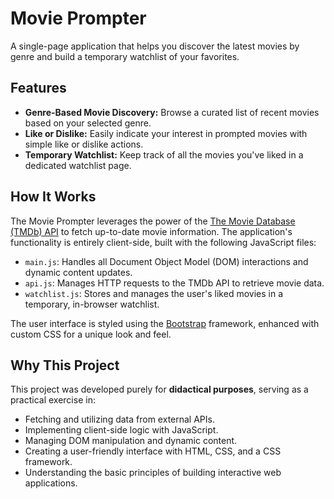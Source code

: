 # Movie Prompter

A single-page application that helps you discover the latest movies by genre and build a temporary watchlist of your favorites.

## Features

- **Genre-Based Movie Discovery:** Browse a curated list of recent movies based on your selected genre.
- **Like or Dislike:** Easily indicate your interest in prompted movies with simple like or dislike actions.
- **Temporary Watchlist:** Keep track of all the movies you've liked in a dedicated watchlist page.

## How It Works

The Movie Prompter leverages the power of the [The Movie Database (TMDb) API](https://www.themoviedb.org) to fetch up-to-date movie information. The application's functionality is entirely client-side, built with the following JavaScript files:

- `main.js`: Handles all Document Object Model (DOM) interactions and dynamic content updates.
- `api.js`: Manages HTTP requests to the TMDb API to retrieve movie data.
- `watchlist.js`: Stores and manages the user's liked movies in a temporary, in-browser watchlist.

The user interface is styled using the [Bootstrap](https://getbootstrap.com/) framework, enhanced with custom CSS for a unique look and feel.

## Why This Project

This project was developed purely for **didactical purposes**, serving as a practical exercise in:

- Fetching and utilizing data from external APIs.
- Implementing client-side logic with JavaScript.
- Managing DOM manipulation and dynamic content.
- Creating a user-friendly interface with HTML, CSS, and a CSS framework.
- Understanding the basic principles of building interactive web applications.
